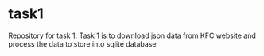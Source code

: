 # task1
Repository for task 1. Task 1 is to download json data from KFC website and process the data to store into sqlite database
